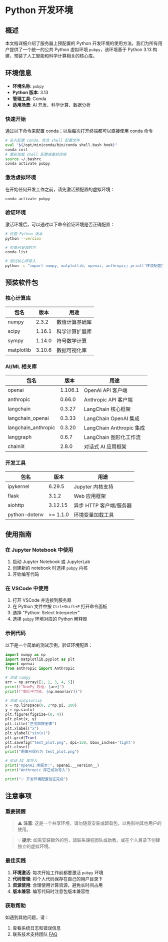 # Python 开发环境

## 概述

本文档详细介绍了服务器上预配置的 Python 开发环境的使用方法。我们为所有用户提供了一个统一的公共 Python 虚拟环境 `pubpy`，该环境基于 Python 3.13 构建，预装了人工智能和科学计算相关的核心库。

## 环境信息

- **环境名称**: `pubpy`
- **Python 版本**: 3.13
- **管理工具**: Conda
- **适用场景**: AI 开发、科学计算、数据分析

### 快速开始

通过以下命令来配置 conda；以后每次打开终端都可以直接使用 conda 命令
```bash
# 永久配置 conda，修改 shell 配置文件
eval "$(/opt/miniconda/bin/conda shell.bash hook)"
conda init
# 重新加载 shell 配置或重启终端
source ~/.bashrc
conda activate pubpy
```

### 激活虚拟环境

在开始任何开发工作之前，请先激活预配置的虚拟环境：

```bash
conda activate pubpy
```

### 验证环境

激活环境后，可以通过以下命令验证环境是否正确配置：

```bash
# 检查 Python 版本
python --version

# 检查已安装的包
conda list

# 测试核心库导入
python -c "import numpy, matplotlib, openai, anthropic; print('环境配置正确')"
```

## 预装软件包

### 核心计算库

| 包名 | 版本 | 用途 |
|------|------|------|
| numpy | 2.3.2 | 数值计算基础库 |
| scipy | 1.16.1 | 科学计算扩展库 |
| sympy | 1.14.0 | 符号数学计算 |
| matplotlib | 3.10.6 | 数据可视化库 |

### AI/ML 相关库

| 包名 | 版本 | 用途 |
|------|------|------|
| openai | 1.106.1 | OpenAI API 客户端 |
| anthropic | 0.66.0 | Anthropic API 客户端 |
| langchain | 0.3.27 | LangChain 核心框架 |
| langchain_openai | 0.3.33 | LangChain OpenAI 集成 |
| langchain_anthropic | 0.3.20 | LangChain Anthropic 集成 |
| langgraph | 0.6.7 | LangChain 图形化工作流 |
| chainlit | 2.8.0 | 对话式 AI 应用框架 |

### 开发工具

| 包名 | 版本 | 用途 |
|------|------|------|
| ipykernel | 6.29.5 | Jupyter 内核支持 |
| flask | 3.1.2 | Web 应用框架 |
| aiohttp | 3.12.15 | 异步 HTTP 客户端/服务器 |
| python-dotenv | >= 1.1.0 | 环境变量加载工具 |

## 使用指南

### 在 Jupyter Notebook 中使用

1. 启动 Jupyter Notebook 或 JupyterLab
2. 创建新的 notebook 时选择 `pubpy` 内核
3. 开始编写代码

### 在 VSCode 中使用

1. 打开 VSCode 并连接到服务器
2. 在 Python 文件中按 `Ctrl+Shift+P` 打开命令面板
3. 选择 "Python: Select Interpreter"
4. 选择 `pubpy` 环境对应的 Python 解释器

### 示例代码

以下是一个简单的测试示例，验证环境配置：

```python
import numpy as np
import matplotlib.pyplot as plt
import openai
from anthropic import Anthropic

# 测试 numpy
arr = np.array([1, 2, 3, 4, 5])
print(f"NumPy 数组: {arr}")
print(f"数组平均值: {np.mean(arr)}")

# 测试 matplotlib
x = np.linspace(0, 2*np.pi, 100)
y = np.sin(x)
plt.figure(figsize=(8, 4))
plt.plot(x, y)
plt.title("正弦函数图像")
plt.xlabel("x")
plt.ylabel("sin(x)")
plt.grid(True)
plt.savefig("test_plot.png", dpi=150, bbox_inches='tight')
plt.close()
print("图像已保存为 test_plot.png")

# 验证 AI 库导入
print("OpenAI 库版本:", openai.__version__)
print("Anthropic 库已成功导入")

print("✅ 开发环境配置验证完成")
```

## 注意事项

### 重要提醒

> ⚠️ **注意**: 这是一个共享环境，请勿随意安装或卸载包，以免影响其他用户的使用。

> 💡 **提示**: 如需安装额外的包，请联系课程团队或助教，或在个人目录下创建独立的虚拟环境。

### 最佳实践

1. **环境激活**: 每次开始工作前都要激活 `pubpy` 环境
2. **代码管理**: 将个人代码保存在自己的用户目录下
3. **资源使用**: 合理使用计算资源，避免长时间占用
4. **版本兼容**: 编写代码时注意包版本兼容性

### 获取帮助

如遇到其他问题，请：
1. 查看系统日志和错误信息
2. 联系技术支持团队 [FAQ](../resources/faq)
